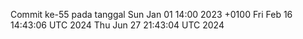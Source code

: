 Commit ke-55 pada tanggal Sun Jan 01 14:00 2023 +0100
Fri Feb 16 14:43:06 UTC 2024
Thu Jun 27 21:43:04 UTC 2024
